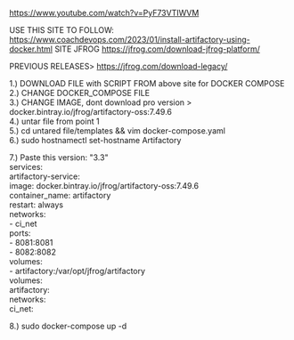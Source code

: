 https://www.youtube.com/watch?v=PyF73VTIWVM  

USE THIS SITE TO FOLLOW: https://www.coachdevops.com/2023/01/install-artifactory-using-docker.html
SITE JFROG
https://jfrog.com/download-jfrog-platform/


PREVIOUS RELEASES> https://jfrog.com/download-legacy/

1.) DOWNLOAD FILE with SCRIPT FROM above site for DOCKER COMPOSE  
2.) CHANGE DOCKER_COMPOSE FILE  
3.) CHANGE IMAGE, dont download pro version > docker.bintray.io/jfrog/artifactory-oss:7.49.6  
4.) untar file from point 1  
5.) cd untared file/templates && vim docker-compose.yaml  
6.) sudo hostnamectl set-hostname Artifactory  

7.) Paste this
version: "3.3"  
services:  
  artifactory-service:  
    image: docker.bintray.io/jfrog/artifactory-oss:7.49.6  
    container_name: artifactory  
    restart: always  
    networks:  
      - ci_net  
    ports:  
      - 8081:8081  
      - 8082:8082  
    volumes:  
      - artifactory:/var/opt/jfrog/artifactory  
volumes:  
  artifactory:  
networks:  
  ci_net:  


8.) sudo docker-compose up -d   



